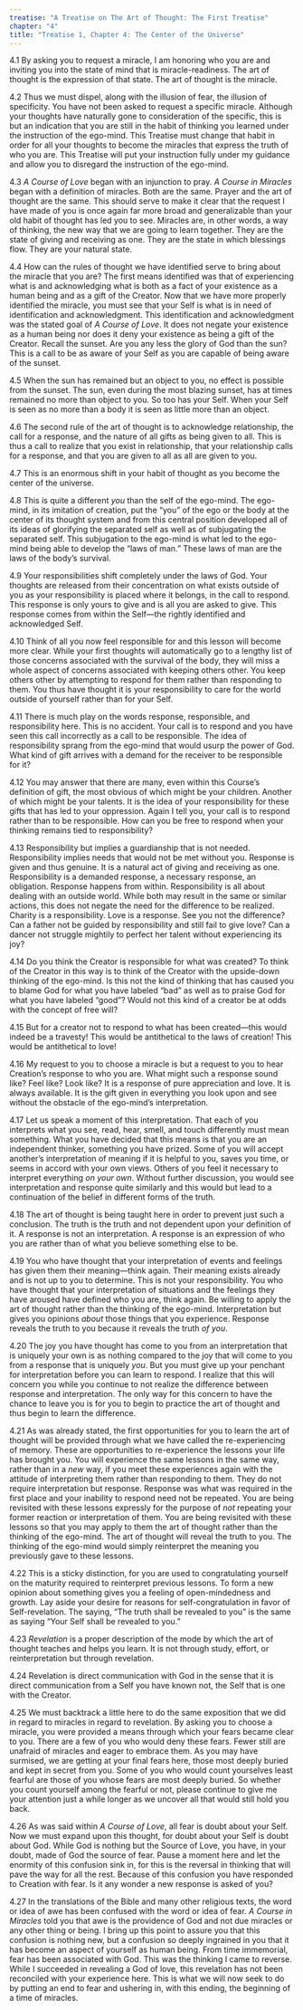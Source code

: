 ```yaml
---
treatise: "A Treatise on The Art of Thought: The First Treatise"
chapter: "4"
title: "Treatise 1, Chapter 4: The Center of the Universe"
---
```


4.1 By asking you to request a miracle, I am honoring who you are and
inviting you into the state of mind that is miracle-readiness. The art
of thought is the expression of that state. The art of thought is the
miracle. 

4.2 Thus we must dispel, along with the illusion of fear, the illusion
of specificity. You have not been asked to request a specific miracle.
Although your thoughts have naturally gone to consideration of the
specific, this is but an indication that you are still in the habit of
thinking you learned under the instruction of the ego-mind. This
Treatise must change that habit in order for all your thoughts to become
the miracles that express the truth of who you are. This Treatise will
put your instruction fully under my guidance and allow you to disregard
the instruction of the ego-mind. 

4.3 *A Course of Love* began with an injunction to pray. *A Course in
Miracles* began with a definition of miracles. Both are the same. Prayer
and the art of thought are the same.  This should serve to make it clear
that the request I have made of you is once again far more broad and
generalizable than your old habit of thought has led you to see.
Miracles are, in other words, a way of thinking, the new way that we are
going to learn together. They are the state of giving and receiving as
one. They are the state in which blessings flow. They are your natural
state. 

4.4 How can the rules of thought we have identified serve to bring about
the miracle that you are? The first means identified was that of
experiencing what is and acknowledging what is both as a fact of your
existence as a human being and as a gift of the Creator. Now that we
have more properly identified the miracle, you must see that your Self
is what is in need of identification and acknowledgment. This
identification and acknowledgment was the stated goal of *A Course of
Love*. It does not negate your existence as a human being nor does it
deny your existence as being a gift of the Creator. Recall the sunset.
Are you any less the glory of God than the sun? This is a call to be as
aware of your Self as you are capable of being aware of the sunset. 

4.5 When the sun has remained but an object to you, no effect is
possible from the sunset.  The sun, even during the most blazing sunset,
has at times remained no more than object to you. So too has your Self.
When your Self is seen as no more than a body it is seen as little more
than an object. 

4.6 The second rule of the art of thought is to acknowledge
relationship, the call for a response, and the nature of all gifts as
being given to all.  This is thus a call to realize that you exist in
relationship, that your relationship calls for a response, and that you
are given to all as all are given to you. 

4.7 This is an enormous shift in your habit of thought as you become the
center of the universe. 

4.8 This is quite a different *you* than the self of the ego-mind. The
ego-mind, in its imitation of creation, put the “you” of the ego or the
body at the center of its thought system and from this central position
developed all of its ideas of glorifying the separated self as well as
of subjugating the separated self. This subjugation to the ego-mind is
what led to the ego-mind being able to develop the “laws of man.” These
laws of man are the laws of the body’s survival. 

4.9 Your responsibilities shift completely under the laws of God. Your
thoughts are released from their concentration on what exists outside of
you as your responsibility is placed where it belongs, in the call to
respond. This response is only yours to give and is all you are asked to
give. This response comes from within the Self—the rightly identified
and acknowledged Self. 

4.10 Think of all you now feel responsible for and this lesson will
become more clear. While your first thoughts will automatically go to a
lengthy list of those concerns associated with the survival of the body,
they will miss a whole aspect of concerns associated with keeping others
other. You keep others other by attempting to respond for them rather
than responding to them. You thus have thought it is your responsibility
to care for the world outside of yourself rather than for your Self. 

4.11 There is much play on the words response, responsible, and
responsibility here. This is no accident. Your call is to respond and
you have seen this call incorrectly as a call to be responsible. The
idea of responsibility sprang from the ego-mind that would usurp the
power of God. What kind of gift arrives with a demand for the receiver
to be responsible for it?

4.12 You may answer that there are many, even within this Course’s
definition of gift, the most obvious of which might be your children.
Another of which might be your talents. It is the idea of your
responsibility for these gifts that has led to your oppression. Again I
tell you, your call is to respond rather than to be responsible. How can
you be free to respond when your thinking remains tied to
responsibility? 

4.13 Responsibility but implies a guardianship that is not needed.
Responsibility implies needs that would not be met without you. Response
is given and thus genuine. It is a natural act of giving and receiving
as one. Responsibility is a demanded response, a necessary response, an
obligation. Response happens from within. Responsibility is all about
dealing with an outside world. While both may result in the same or
similar actions, this does not negate the need for the difference to be
realized. Charity is a responsibility. Love is a response. See you not
the difference? Can a father not be guided by responsibility and still
fail to give love? Can a dancer not struggle mightily to perfect her
talent without experiencing its joy? 

4.14 Do you think the Creator is responsible for what was created? To
think of the Creator in this way is to think of the Creator with the
upside-down thinking of the ego-mind. Is this not the kind of thinking
that has caused you to blame God for what you have labeled “bad” as well
as to praise God for what you have labeled “good”? Would not this kind
of a creator be at odds with the concept of free will? 

4.15 But for a creator not to respond to what has been created—this
would indeed be a travesty!  This would be antithetical to the laws of
creation! This would be antithetical to love!  

4.16 My request to you to choose a miracle is but a request to you to
hear Creation’s response to who you are. What might such a response
sound like? Feel like? Look like? It is a response of pure appreciation
and love. It is always available. It is the gift given in everything you
look upon and see without the obstacle of the ego-mind’s interpretation. 

4.17 Let us speak a moment of this interpretation. That each of you
interprets what you see, read, hear, smell, and touch differently must
mean something. What you have decided that this means is that you are an
independent thinker, something you have prized. Some of you will accept
another’s interpretation of meaning if it is helpful to you, saves you
time, or seems in accord with your own views. Others of you feel it
necessary to interpret everything *on your own*. Without further
discussion, you would see interpretation and response quite similarly
and this would but lead to a continuation of the belief in different
forms of the truth. 

4.18 The art of thought is being taught here in order to prevent just
such a conclusion. The truth is the truth and not dependent upon your
definition of it. A response is not an interpretation. A response is an
expression of who you are rather than of what you believe something else
to be. 

4.19 You who have thought that your interpretation of events and
feelings has given them their meaning—think again. Their meaning exists
already and is not up to you to determine. This is not your
responsibility. You who have thought that your interpretation of
situations and the feelings they have aroused have defined who you are,
think again. Be willing to apply the art of thought rather than the
thinking of the ego-mind. Interpretation but gives you opinions *about*
those things that you experience. Response reveals the truth to you
because it reveals the truth *of you*.

4.20 The joy you have thought has come to you from an interpretation
that is uniquely your own is as nothing compared to the joy that will
come to you from a response that is uniquely *you*. But you must give up
your penchant for interpretation before you can learn to respond. I
realize that this will concern you while you continue to not realize the
difference between response and interpretation. The only way for this
concern to have the chance to leave you is for you to begin to practice
the art of thought and thus begin to learn the difference. 

4.21 As was already stated, the first opportunities for you to learn the
art of thought will be provided through what we have called the
re-experiencing of memory. These are opportunities to re-experience the
lessons your life has brought you. You will experience the same lessons
in the same way, rather than in a *new* way, if you meet these experiences
again with the attitude of interpreting them rather than responding to
them. They do not require interpretation but response. Response was what
was required in the first place and your inability to respond need not
be repeated. You are being revisited with these lessons expressly for
the purpose of *not* repeating your former reaction or interpretation of
them.  You are being revisited with these lessons so that you may apply
to them the art of thought rather than the thinking of the ego-mind. The
art of thought will reveal the truth to you. The thinking of the
ego-mind would simply reinterpret the meaning you previously gave to
these lessons.

4.22 This is a sticky distinction, for you are used to congratulating
yourself on the maturity required to reinterpret previous lessons. To
form a new opinion about something gives you a feeling of
open-mindedness and growth. Lay aside your desire for reasons for
self-congratulation in favor of Self-revelation. The saying, “The truth
shall be revealed to you” is the same as saying “Your Self shall be
revealed to you.” 

4.23 *Revelation* is a proper description of the mode by which the art of
thought teaches and helps you learn. It is not through study, effort, or
reinterpretation but through revelation.

4.24 Revelation is direct communication with God in the sense that it is
direct communication from a Self you have known not, the Self that is
one with the Creator. 

4.25 We must backtrack a little here to do the same exposition that we
did in regard to miracles in regard to revelation. By asking you to
choose a miracle, you were provided a means through which your fears
became clear to you. There are a few of you who would deny these fears.
Fewer still are unafraid of miracles and eager to embrace them. As you
may have surmised, we are getting at your final fears here, those most
deeply buried and kept in secret from you. Some of you who would count
yourselves least fearful are those of you whose fears are most deeply
buried. So whether you count yourself among the fearful or not, please
continue to give me your attention just a while longer as we uncover all
that would still hold you back. 

4.26 As was said within *A Course of Love*, all fear is doubt about your
Self. Now we must expand upon this thought, for doubt about your Self is
doubt about God. While God is nothing but the Source of Love, you have,
in your doubt, made of God the source of fear. Pause a moment here and
let the enormity of this confusion sink in, for this is the reversal in
thinking that will pave the way for all the rest. Because of this
confusion you have responded to Creation with fear. Is it any wonder a
new response is asked of you?

4.27 In the translations of the Bible and many other religious texts,
the word or idea of awe has been confused with the word or idea of fear.
*A Course in Miracles* told you that awe is the providence of God and not
due miracles or any other thing or being. I bring up this point to
assure you that this confusion is nothing new, but a confusion so deeply
ingrained in you that it has become an aspect of yourself as human
being. From time immemorial, fear has been associated with God. This was
the thinking I came to reverse. While I succeeded in revealing a God of
love, this revelation has not been reconciled with your experience here.
This is what we will now seek to do by putting an end to fear and
ushering in, with this ending, the beginning of a time of miracles.

